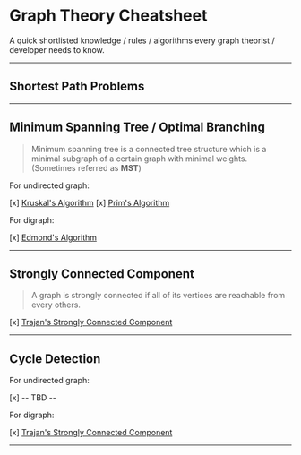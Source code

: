 # Graph Theory Cheatsheet

A quick shortlisted knowledge / rules / algorithms 
every graph theorist / developer needs to know.

---

## Shortest Path Problems


---

## Minimum Spanning Tree / Optimal Branching

> Minimum spanning tree is a connected tree structure 
> which is a minimal subgraph of a certain graph
> with minimal weights.
> (Sometimes referred as **MST**)

For undirected graph:

[x] [Kruskal's Algorithm](https://en.wikipedia.org/wiki/Kruskal's_algorithm)
[x] [Prim's Algorithm](https://en.wikipedia.org/wiki/Prim's_algorithm)

For digraph:

[x] [Edmond's Algorithm](https://en.wikipedia.org/wiki/Edmonds'_algorithm)

---

## Strongly Connected Component

> A graph is strongly connected if all of its vertices 
> are reachable from every others.

[x] [Trajan's Strongly Connected Component](https://en.wikipedia.org/wiki/Tarjan's_strongly_connected_components_algorithm)

---

## Cycle Detection

For undirected graph:

[x] -- TBD --

For digraph:

[x] [Trajan's Strongly Connected Component](https://en.wikipedia.org/wiki/Tarjan's_strongly_connected_components_algorithm)

---